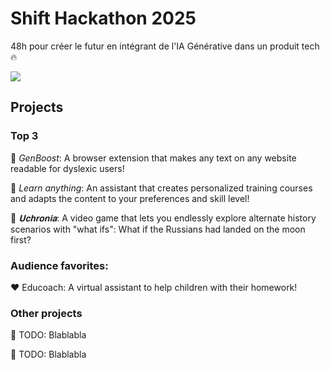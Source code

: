 
# Shift Hackathon 2025

48h pour créer le futur en intégrant de l'IA Générative dans un produit tech 🔥

![](./assets/header.jpeg)

## Projects

### Top 3

🥇 *GenBoost*: A browser extension that makes any text on any website readable for dyslexic users!

🥈 *Learn anything*: An assistant that creates personalized training courses and adapts the content to your preferences and skill level!

🥉 *𝐔𝐜𝐡𝐫𝐨𝐧𝐢𝐚*: A video game that lets you endlessly explore alternate history scenarios with "what ifs": What if the Russians had landed on the moon first?

### Audience favorites:

❤️  Educoach: A virtual assistant to help children with their homework!

### Other projects

🧨 TODO:
Blablabla

🧨 TODO:
Blablabla
